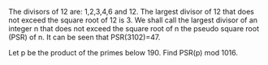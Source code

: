 

The divisors of 12 are: 1,2,3,4,6 and 12.
The largest divisor of 12 that does not exceed the square root of 12 is 3.
We shall call the largest divisor of an integer n that does not exceed the square root of n the pseudo square root (PSR) of n.
It can be seen that PSR(3102)=47.


Let p be the product of the primes below 190.
Find PSR(p) mod 1016.


